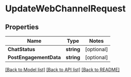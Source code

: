 # UpdateWebChannelRequest

## Properties
Name | Type | Notes
------------ | ------------- | -------------
**ChatStatus** | **string** | [optional] 
**PostEngagementData** | **string** | [optional] 

[[Back to Model list]](../README.md#documentation-for-models) [[Back to API list]](../README.md#documentation-for-api-endpoints) [[Back to README]](../README.md)



